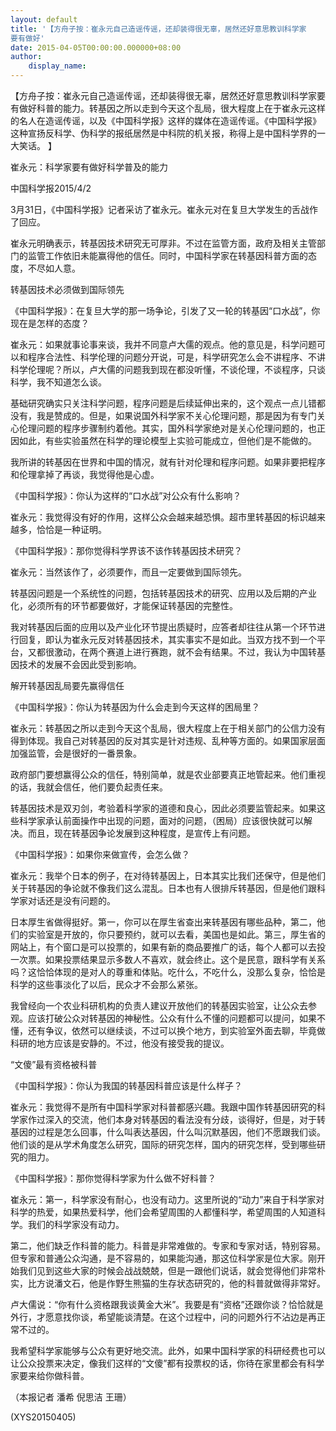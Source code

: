 ```yaml
---
layout: default
title: '【方舟子按：崔永元自己造谣传谣，还却装得很无辜，居然还好意思教训科学家
要有做好'
date: 2015-04-05T00:00:00.000000+08:00
author:
    display_name: 
---
```


【方舟子按：崔永元自己造谣传谣，还却装得很无辜，居然还好意思教训科学家要有做好科普的能力。转基因之所以走到今天这个乱局，很大程度上在于崔永元这样的名人在造谣传谣，以及《中国科学报》这样的媒体在造谣传谣。《中国科学报》这种宣扬反科学、伪科学的报纸居然是中科院的机关报，称得上是中国科学界的一大笑话。 】

崔永元：科学家要有做好科学普及的能力

中国科学报2015/4/2

3月31日，《中国科学报》记者采访了崔永元。崔永元对在复旦大学发生的舌战作了回应。

崔永元明确表示，转基因技术研究无可厚非。不过在监管方面，政府及相关主管部门的监管工作依旧未能赢得他的信任。同时，中国科学家在转基因科普方面的态度，不尽如人意。

转基因技术必须做到国际领先

《中国科学报》：在复旦大学的那一场争论，引发了又一轮的转基因“口水战”，你现在是怎样的态度？

崔永元：如果就事论事来谈，我并不同意卢大儒的观点。他的意见是，科学问题可以和程序合法性、科学伦理的问题分开说，可是，科学研究怎么会不讲程序、不讲科学伦理呢？所以，卢大儒的问题我到现在都没听懂，不谈伦理，不谈程序，只谈科学，我不知道怎么谈。

基础研究确实只关注科学问题，程序问题是后续延伸出来的，这个观点一点儿错都没有，我是赞成的。但是，如果说国外科学家不关心伦理问题，那是因为有专门关心伦理问题的程序步骤制约着他。其实，国外科学家绝对是关心伦理问题的，也正因如此，有些实验虽然在科学的理论模型上实验可能成立，但他们是不能做的。

我所讲的转基因在世界和中国的情况，就有针对伦理和程序问题。如果非要把程序和伦理拿掉了再谈，我觉得他是心虚。

《中国科学报》：你认为这样的“口水战”对公众有什么影响？

崔永元：我觉得没有好的作用，这样公众会越来越恐惧。超市里转基因的标识越来越多，恰恰是一种证明。

《中国科学报》：那你觉得科学界该不该作转基因技术研究？

崔永元：当然该作了，必须要作，而且一定要做到国际领先。

转基因问题是一个系统性的问题，包括转基因技术的研究、应用以及后期的产业化，必须所有的环节都要做好，才能保证转基因的完整性。

我对转基因后面的应用以及产业化环节提出质疑时，应答者却往往从第一个环节进行回复，即认为崔永元反对转基因技术，其实事实不是如此。当双方找不到一个平台，又都很激动，在两个赛道上进行赛跑，就不会有结果。不过，我认为中国转基因技术的发展不会因此受到影响。

解开转基因乱局要先赢得信任

《中国科学报》：你认为转基因为什么会走到今天这样的困局里？

崔永元：转基因之所以走到今天这个乱局，很大程度上在于相关部门的公信力没有得到体现。我自己对转基因的反对其实是针对违规、乱种等方面的。如果国家层面加强监管，会是很好的一番景象。

政府部门要想赢得公众的信任，特别简单，就是农业部要真正地管起来。他们重视的话，我就会信任，他们要负起责任来。

转基因技术是双刃剑，考验着科学家的道德和良心，因此必须要监管起来。如果这些科学家承认前面操作中出现的问题，面对的问题，（困局）应该很快就可以解决。而且，现在转基因争论发展到这种程度，是宣传上有问题。

《中国科学报》：如果你来做宣传，会怎么做？

崔永元：我举个日本的例子，在对待转基因上，日本其实比我们还保守，但是他们关于转基因的争论就不像我们这么混乱。日本也有人很排斥转基因，但是他们跟科学家对话还是没有问题的。

日本厚生省做得挺好。第一，你可以在厚生省查出来转基因有哪些品种，第二，他们的实验室是开放的，你只要预约，就可以去看，美国也是如此。第三，厚生省的网站上，有个窗口是可以投票的，如果有新的商品要推广的话，每个人都可以去投一次票。如果投票结果显示多数人不喜欢，就会终止。这个是民意，跟科学有关系吗？这恰恰体现的是对人的尊重和体贴。吃什么，不吃什么，没那么复杂，恰恰是科学的这些事淡化了以后，民众才不会那么紧张。

我曾经向一个农业科研机构的负责人建议开放他们的转基因实验室，让公众去参观。应该打破公众对转基因的神秘性。公众有什么不懂的问题都可以提问，如果不懂，还有争议，依然可以继续谈，不过可以换个地方，到实验室外面去聊，毕竟做科研的地方应该是安静的。不过，他没有接受我的提议。

“文傻”最有资格被科普

《中国科学报》：你认为我国的转基因科普应该是什么样子？

崔永元：我觉得不是所有中国科学家对科普都感兴趣。我跟中国作转基因研究的科学家作过深入的交流，他们本身对转基因的看法没有分歧，谈得好，但是，对于转基因的过程是怎么回事，什么叫表达基因，什么叫沉默基因，他们不愿跟我们谈。他们谈的是从学术角度怎么研究，国际的研究怎样，国内的研究怎样，受到哪些研究的阻力。

《中国科学报》：那你觉得科学家为什么做不好科普？

崔永元：第一，科学家没有耐心，也没有动力。这里所说的“动力”来自于科学家对科学的热爱，如果热爱科学，他们会希望周围的人都懂科学，希望周围的人知道科学。我们的科学家没有动力。

第二，他们缺乏作科普的能力。科普是非常难做的。专家和专家对话，特别容易。但专家和普通公众沟通，是不容易的，如果能沟通，那这位科学家是位大家。刚开始我们见到这些大家的时候会战战兢兢，但是一跟他们说话，就会觉得他们非常朴实，比方说潘文石，他是作野生熊猫的生存状态研究的，他的科普就做得非常好。

卢大儒说：“你有什么资格跟我谈黄金大米”。我要是有“资格”还跟你谈？恰恰就是外行，才愿意找你谈，希望能谈清楚。在这个过程中，问的问题外行不沾边是再正常不过的。

我希望科学家能够与公众有更好地交流。此外，如果中国科学家的科研经费也可以让公众投票来决定，像我们这样的“文傻”都有投票权的话，你待在家里都会有科学家要来给你做科普。

（本报记者 潘希 倪思洁 王珊）

(XYS20150405)

